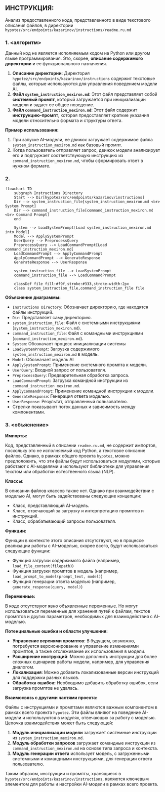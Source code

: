 ## ИНСТРУКЦИЯ:

Анализ предоставленного кода, представленного в виде текстового описания файлов, в директории `hypotez/src/endpoints/kazarinov/instructions/readme.ru.md`

### 1. <алгоритм>

Данный код не является исполняемым кодом на Python или другом языке программирования. Это, скорее, **описание содержимого директории** и ее функционального назначения. 

1.  **Описание директории**: Директория `hypotez/src/endpoints/kazarinov/instructions` содержит текстовые файлы, которые используются для управления поведением модели AI.
2.  **Файл `system_instruction_mexiron.md`**: Этот файл представляет собой **системный промпт**, который загружается при инициализации модели и задает ее общее поведение.
3.  **Файл `command_instruction_mexiron.md`**: Этот файл содержит **инструкцию-промпт**, которая предоставляет краткие указания модели относительно формата и структуры ответа.

**Пример использования:**

1.  При запуске AI-модели, ее движок загружает содержимое файла `system_instruction_mexiron.md` как базовый промпт.
2.  Когда пользователь отправляет запрос, движок модели анализирует его и подгружает соответствующую инструкцию из `command_instruction_mexiron.md`, чтобы сформировать ответ в нужном формате.

### 2. <mermaid>

```mermaid
flowchart TD
    subgraph Instructions Directory
    Start --> Dir[hypotez/src/endpoints/kazarinov/instructions]
    Dir --> system_instruction_file[system_instruction_mexiron.md <br> System Prompt]
    Dir --> command_instruction_file[command_instruction_mexiron.md <br> Command Prompt]
    end
    
    System --> LoadSystemPrompt[Load system_instruction_mexiron.md into Model]
    Model --> ApplySystemPrompt
    UserQuery --> PreprocessQuery
    PreprocessQuery --> LoadCommandPrompt[Load command_instruction_mexiron.md]
    LoadCommandPrompt --> ApplyCommandPrompt
    ApplyCommandPrompt --> GenerateResponse
    GenerateResponse --> UserResponse
    
    system_instruction_file --> LoadSystemPrompt
    command_instruction_file --> LoadCommandPrompt

    classDef file fill:#f9f,stroke:#333,stroke-width:2px
    class system_instruction_file,command_instruction_file file
```

**Объяснение диаграммы:**

*   `Instructions Directory`: Обозначает директорию, где находятся файлы инструкций.
*   `Dir`:  Представляет саму директорию.
*   `system_instruction_file`: Файл с системными инструкциями (`system_instruction_mexiron.md`).
*   `command_instruction_file`: Файл с командными инструкциями (`command_instruction_mexiron.md`).
*   `System`: Обозначает процесс инициализации системы
*   `LoadSystemPrompt`: Загрузка содержимого `system_instruction_mexiron.md` в модель.
*   `Model`: Обозначает модель AI
*   `ApplySystemPrompt`: Применение системного промпта к модели.
*   `UserQuery`: Входной запрос от пользователя.
*   `PreprocessQuery`: Предварительная обработка запроса.
*   `LoadCommandPrompt`: Загрузка командной инструкции из `command_instruction_mexiron.md`.
*   `ApplyCommandPrompt`: Применение командной инструкции к модели.
*   `GenerateResponse`: Генерация ответа моделью.
*   `UserResponse`: Результат, отправленный пользователю.
*   Стрелки показывают поток данных и зависимость между компонентами.

### 3. <объяснение>

**Импорты:**

Код, представленный в описании `readme.ru.md`, не содержит импортов, поскольку это не исполняемый код Python, а текстовое описание файлов. Однако, в рамках общего проекта `hypotez`, можно предположить, что эти файлы будут использоваться модулями, которые работают с AI-моделями и используют библиотеки для управления текстом или обработки естественного языка (NLP).

**Классы:**

В описании файлов классов также нет. Однако при взаимодействии с моделью AI, могут быть задействованы следующие концепции:

*   Класс, представляющий AI-модель.
*   Класс, отвечающий за загрузку и интерпретацию промптов и инструкций.
*   Класс, обрабатывающий запросы пользователя.

**Функции:**

Функции в контексте этого описания отсутствуют, но в процессе реализации работы с AI-моделью, скорее всего, будут использоваться следующие функции:

*   Функция загрузки содержимого файла (например, `load_file_content(filepath)`)
*   Функция загрузки промптов в модель (например, `load_prompt_to_model(prompt_text, model)`)
*   Функция генерации ответа моделью (например, `generate_response(query, model)`)

**Переменные:**

В коде отсутствуют явно объявленные переменные. Но могут использоваться переменные для хранения путей к файлам, текстов промптов и других параметров, необходимых для взаимодействия с AI-моделью.

**Потенциальные ошибки и области улучшения:**

*   **Управление версиями промптов**: В будущем, возможно, потребуется версионирование и управление изменениями промптов, а также отслеживание их использования в модели.
*   **Расширение инструкций**: Можно дополнить инструкции для более сложных сценариев работы модели, например, для управления диалогом.
*   **Локализация**: Можно добавить локализованные версии инструкций для поддержки разных языков.
*  **Обработка ошибок:** Необходимо добавить обработку ошибок, если загрузка промптов не удалась.

**Взаимосвязь с другими частями проекта:**

Файлы с инструкциями и промптами являются важным компонентом в рамках всего проекта `hypotez`. Эти файлы влияют на поведение AI-модели и используются в модулях, отвечающих за работу с моделью. Цепочка взаимодействия может быть следующей:

1.  **Модуль инициализации модели** загружает системные инструкции из `system_instruction_mexiron.md`.
2.  **Модуль обработки запросов** загружает командные инструкции из `command_instruction_mexiron.md` на основе типа запроса и контекста.
3.  **Модуль генерации ответа** использует модель, с загруженными системными и командными инструкциями, для генерации ответа пользователю.

Таким образом, инструкции и промпты, хранящиеся в `hypotez/src/endpoints/kazarinov/instructions`, являются ключевым элементом для работы и настройки AI-модели в рамках всего проекта.